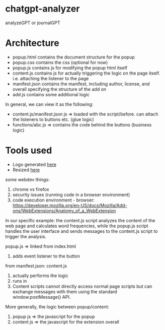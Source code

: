# chatgpt-analyzer
analyzeGPT or journalGPT

# Architecture
- popup.html contains the document structure for the popup
- popup.css contains the css (optional for now)
- popup.js contains js for modifying the popup html itself
- content.js contains js for actually triggering the logic on the page itself. i.e. attaching the listener to the page
- manifest.json contains the manifest, including author, license, and overall specifying the structure of the add on
- add.js contains some additional logic

In general, we can view it as the following:
- content.js/manifest.json js => loaded with the script/before. can attach the listeners to buttons etc. (glue logic)
- functions/abc.js => contains the code behind the buttons (business logic)

# Tools used
- Logo generated [here](https://www.bing.com/images/create/create-a-logo-for-journalanalytics2c-which-analyzes/647e0c3549274ddda094144c55a61012?id=8fHhMS34fZQWPAjwF1nn2g%3d%3d&view=detailv2&idpp=genimg&FORM=GCRIDP&ajaxhist=0&ajaxserp=0)
- Resized [here](https://imageresizer.com/) 

some webdev things:
1. chrome vs firefox
2. security issues (running code in a browser environment)
3. code execution environment - browser: https://developer.mozilla.org/en-US/docs/Mozilla/Add-ons/WebExtensions/Anatomy_of_a_WebExtension

In our specific example:
the content.js script analyzes the content of the web page and calculates word frequencies, while the popup.js script handles the user interface and sends messages to the content.js script to trigger the analysis.


popup.js =>
linked from index.html
1. adds event listener to the button


from manifest.json:
content.js
1. actually performs the logic
2. runs in 
3. Content scripts cannot directly access normal page scripts but can exchange messages with them using the standard window.postMessage() API.


More generally, the logic between popup/content:
1. popup js => the javascript for the popup
2. content js => the javascript for the extension overall

